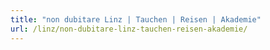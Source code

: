 ```yaml
---
title: "non dubitare Linz | Tauchen | Reisen | Akademie"
url: /linz/non-dubitare-linz-tauchen-reisen-akademie/
---
```

